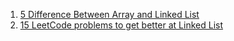 
1. [5 Difference Between Array and Linked List](https://www.java67.com/2017/06/5-difference-between-array-and-linked.html)
2. [15 LeetCode problems to get better at Linked List](https://medium.com/javarevisited/15-leetcode-problems-to-get-better-at-linked-list-4c5aa8cd4a11)
